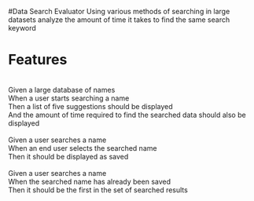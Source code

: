 #Data Search Evaluator
Using various methods of searching in large datasets analyze the amount of time it takes to find the same search keyword

# Features
</br>Given a large database of names
</br>When a user starts searching a name
</br>Then a list of five suggestions should be displayed
</br>And the amount of time required to find the searched data should also be displayed
</br>
</br>Given a user searches a name
</br>When an end user selects the searched name
</br>Then it should be displayed as saved
</br>
</br>Given a user searches a name
</br>When the searched name has already been saved
</br>Then it should be the first in the set of searched results